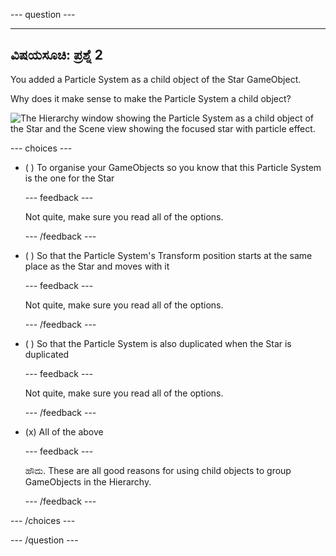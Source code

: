
--- question ---

---
ವಿಷಯಸೂಚಿ: ಪ್ರಶ್ನೆ 2
---

You added a Particle System as a child object of the Star GameObject.

Why does it make sense to make the Particle System a child object?

![The Hierarchy window showing the Particle System as a child object of the Star and the Scene view showing the focused star with particle effect.](images/particle-star.png)

--- choices ---

- ( ) To organise your GameObjects so you know that this Particle System is the one for the Star


  --- feedback ---

  Not quite, make sure you read all of the options.

  --- /feedback ---

- ( ) So that the Particle System's Transform position starts at the same place as the Star and moves with it


  --- feedback ---

  Not quite, make sure you read all of the options.

  --- /feedback ---

- ( ) So that the Particle System is also duplicated when the Star is duplicated

  --- feedback ---

  Not quite, make sure you read all of the options.

  --- /feedback ---

- (x) All of the above

  --- feedback ---

  ಹೌದು. These are all good reasons for using child objects to group GameObjects in the Hierarchy.

  --- /feedback ---

--- /choices ---

--- /question ---
